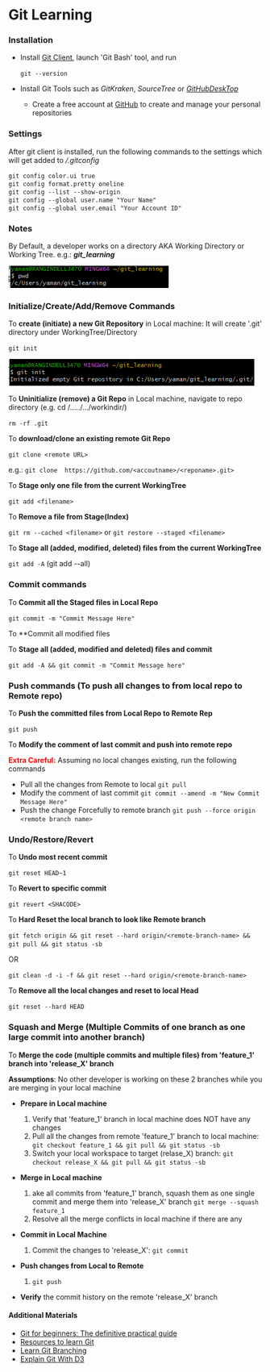 # Git Learning

### **Installation**
- Install [Git Client](https://git-scm.com/download/win), launch 'Git Bash' tool, and run

  `git --version`

- Install Git Tools such as _GitKraken_, _SourceTree_ or [_GitHubDeskTop_](https://desktop.github.com/)
    - Create a free account at [GitHub](www.github.com) to create and manage your personal repositories

### **Settings**
After git client is installed, run the following commands to the settings which will get added to _<user-home>/.gitconfig_

    git config color.ui true
    git config format.pretty oneline
    git config --list --show-origin
    git config --global user.name "Your Name"
    git config --global user.email "Your Account ID"

### Notes
By Default, a developer works on a directory AKA Working Directory or Working Tree. e.g.: **_git_learning_**

![img_1.png](img_1.png)

### Initialize/Create/Add/Remove Commands
To **create (initiate) a new Git Repository** in Local machine: It will create '.git' directory under WorkingTree/Directory

`git init`

![img_2.png](img_2.png)

To **Uninitialize (remove) a Git Repo** in Local machine, navigate to repo directory (e.g. cd /...../.../workindir/)
   
 `rm -rf .git`

To **download/clone an existing remote Git Repo** 
    
`git clone <remote URL>`

 e.g.: `git clone  https://github.com/<accoutname>/<reponame>.git>`

To **Stage only one file from the current WorkingTree**

`git add <filename>` 

To **Remove a file from Stage(Index)**

`git rm --cached <filename>`  or `git restore --staged <filename>`

To **Stage all (added, modified, deleted) files from the current WorkingTree**

`git add -A` (git add --all)

### Commit commands
To **Commit all the Staged files in Local Repo**

`git commit -m "Commit Message Here"`

To **Commit all modified files

To **Stage all (added, modified and deleted) files and commit**

`git add -A && git commit -m "Commit Message here"`

### Push commands (To push all changes to from local repo to Remote repo)
To **Push the committed files from Local Repo to Remote Rep**

`git push`

To **Modify the comment of last commit and push into remote repo**

<span style="color:red"><strong>Extra Careful:</strong></span>  Assuming no local changes existing,  run the following commands

 - Pull all the changes from Remote to local
 `git pull`
 - Modify the comment of last commit
 `git commit --amend -m "New Commit Message Here"`
 - Push the change Forcefully to remote branch
 `git push --force origin <remote branch name>`

### Undo/Restore/Revert
To **Undo most recent commit**

`git reset HEAD~1`

To **Revert to specific commit**

`git revert <SHACODE>`

To **Hard Reset the local branch to look like Remote branch**

`git fetch origin && git reset --hard origin/<remote-branch-name> && git pull && git status -sb` 

OR  

`git clean -d -i -f && git reset --hard origin/<remote-branch-name>`


To **Remove all the local changes and reset to local Head**

`git reset --hard HEAD`


### Squash and Merge (Multiple Commits of one branch as one large commit into another branch)
To **Merge the code (multiple commits and multiple files) from 'feature_1' branch into 'release_X' branch**

**Assumptions**: No other developer is working on these 2 branches while you are merging in your local machine
- **Prepare in Local machine**
    1. Verify that 'feature_1' branch in local machine does NOT have any changes
    2. Pull all the changes from remote 'feature_1' branch to local machine: `git checkout feature_1 && git pull && git status -sb`
    3. Switch your local workspace to target (relase_X) branch:   `git checkout release_X && git pull && git status -sb`

- **Merge in Local machine**
    1. ake all commits from 'feature_1' branch, squash them as one single commit and merge them into 'release_X' branch `git merge --squash feature_1`
    2. Resolve all the merge conflicts in local machine if there are any
- **Commit in Local Machine** 
    1. Commit the changes to 'release_X': `git commit`
- **Push changes from Local to Remote**
    1.  `git push`
- **Verify** the commit history on the remote 'release_X' branch



#### Additional Materials
- [Git for beginners: The definitive practical guide](https://stackoverflow.com/q/315911/12860895)
- [Resources to learn Git](https://try.github.io/)
- [Learn Git Branching](https://learngitbranching.js.org/)
- [Explain Git With D3](https://onlywei.github.io/explain-git-with-d3)